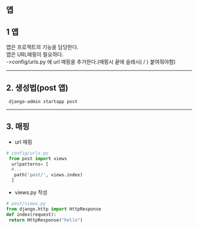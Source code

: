 앱
--
## 1 앱
 앱은 프로젝트의 기능을 담당한다.  
 앱은 URL매핑이 필요하다.  
 ->config/urls.py 에 url 매핑을 추가한다.(매핑시 끝에 슬래시( / ) 붙여줘야함)
* * *
## 2. 생성법(post 앱)
 ```
  django-admin startapp post
 ```
 * * *
 
 ## 3. 매핑
 * url 매핑
 ```python
 # config/urls.py
  from post import views
   urlpatterns= [
   #...
    path('post/', views.index)
   ]
 ```
 * views.py 작성
 ```python
# post/views.py
 from django.http import HttpResponse
 def index(request):
  return HttpResponse("hello")
 ```
